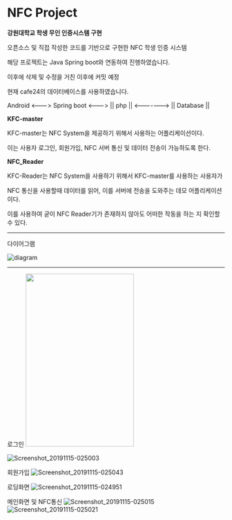 # NFC Project
__강원대학교 학생 무인 인증시스템 구현__

오픈소스 및 직접 작성한 코드를 기반으로 구현한 NFC 학생 인증 시스템

해당 프로젝트는 Java Spring boot와 연동하여 진행하였습니다.

이후에 삭제 및 수정을 거친 이후에 커밋 예정

현재 cafe24의 데이터베이스를 사용하였습니다.

Android <---> Spring boot <---> || php || <-------> || Database ||


__KFC-master__

KFC-master는 NFC System을 제공하기 위해서 사용하는 어플리케이션이다.

이는 사용자 로그인, 회원가입, NFC 서버 통신 및 데이터 전송이 가능하도록 한다.



__NFC_Reader__

KFC-Reader는 NFC System을 사용하기 위해서 KFC-master를 사용하는 사용자가

NFC 통신을 사용할때 데이터를 읽어, 이를 서버에 전송을 도와주는 데모 어플리케이션이다.

이를 사용하여 굳이 NFC Reader기가 존재하지 않아도 어떠한 작동을 하는 지 확인할 수 있다.

 
----------------------------------------------------------------------

다이어그램

![diagram](https://user-images.githubusercontent.com/41769568/70390882-8c12d780-1a12-11ea-9379-86aaf70d6717.png)


----------------------------------------------------------------------

로그인
<img src="https://user-images.githubusercontent.com/41769568/70390928-f3308c00-1a12-11ea-96bb-adfcc4108e25.png" width="250" height="400"></img>

![Screenshot_20191115-025003](https://user-images.githubusercontent.com/41769568/70390929-f461b900-1a12-11ea-8f8b-b9f34fea0b39.png)


회원가입
![Screenshot_20191115-025043](https://user-images.githubusercontent.com/41769568/70390953-28d57500-1a13-11ea-9fd4-d93f0bce11d7.png)


로딩화면
![Screenshot_20191115-024951](https://user-images.githubusercontent.com/41769568/70390939-11968780-1a13-11ea-9176-239e89b1d06c.png)


메인화면 및 NFC통신
![Screenshot_20191115-025015](https://user-images.githubusercontent.com/41769568/70390948-1f4c0d00-1a13-11ea-97e4-4a1b3af27ddc.png)
![Screenshot_20191115-025021](https://user-images.githubusercontent.com/41769568/70390949-207d3a00-1a13-11ea-8721-3bf4c8c04fa2.png)



